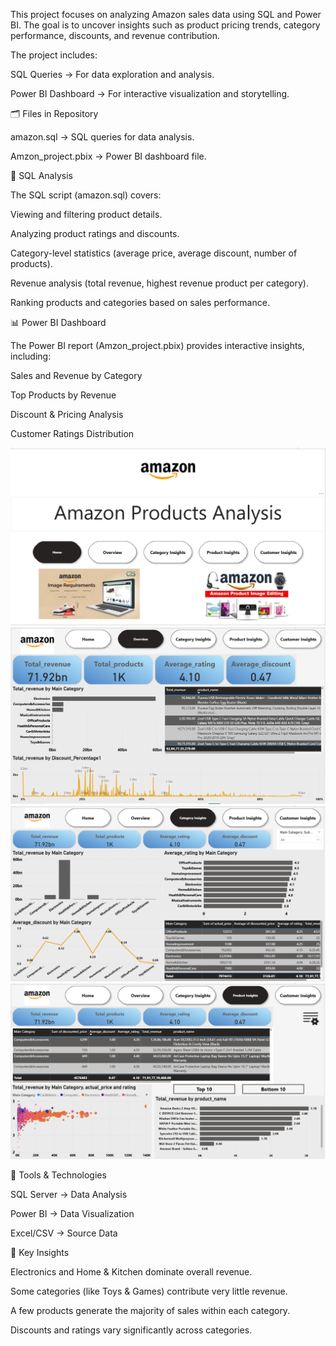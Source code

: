 This project focuses on analyzing Amazon sales data using SQL and Power BI.
The goal is to uncover insights such as product pricing trends, category performance, discounts, and revenue contribution.

The project includes:

SQL Queries → For data exploration and analysis.

Power BI Dashboard → For interactive visualization and storytelling.

🗂️ Files in Repository

amazon.sql → SQL queries for data analysis.

Amzon_project.pbix → Power BI dashboard file.

🧾 SQL Analysis

The SQL script (amazon.sql) covers:

Viewing and filtering product details.

Analyzing product ratings and discounts.

Category-level statistics (average price, average discount, number of products).

Revenue analysis (total revenue, highest revenue product per category).

Ranking products and categories based on sales performance.

📊 Power BI Dashboard

The Power BI report (Amzon_project.pbix) provides interactive insights, including:

Sales and Revenue by Category

Top Products by Revenue

Discount & Pricing Analysis

Customer Ratings Distribution

![Dashboard Screenshot 2](https://github.com/0001sachin/Amazon-Sales-Data-Analysis/blob/main/Screenshot%202025-08-22%20192021.png)
![Dashboard Screenshot 2](https://github.com/0001sachin/Amazon-Sales-Data-Analysis/blob/main/Screenshot%202025-08-22%20192044.png)
![Dashboard Screenshot 2](https://github.com/0001sachin/Amazon-Sales-Data-Analysis/blob/main/Screenshot%202025-08-22%20192108.png)
![Dashboard Screenshot 2](https://github.com/0001sachin/Amazon-Sales-Data-Analysis/blob/main/Screenshot%202025-08-22%20192130.png)

🚀 Tools & Technologies

SQL Server → Data Analysis

Power BI → Data Visualization

Excel/CSV → Source Data

🔮 Key Insights

Electronics and Home & Kitchen dominate overall revenue.

Some categories (like Toys & Games) contribute very little revenue.

A few products generate the majority of sales within each category.

Discounts and ratings vary significantly across categories.
